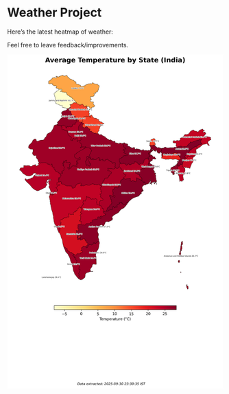 # Weather Project

Here’s the latest heatmap of weather:

Feel free to leave feedback/improvements.

![India Heatmap](docs/assets/india_heatmap.png?v=DC1AC5)
